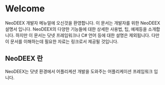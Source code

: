 # Welcome

NeoDEEX 개발자 메뉴얼에 오신것을 환영합니다. 이 문서는 개발자를 위한 NeoDEEX 설명서 입니다. NeoDEEX의 다양한 기능들에 대한 상세한 사용법, 팁, 예제등을 소개합니다. 하지만 이 문서는 닷넷 프레임워크나 C# 언어 등에 대한 설명은 제외됩니다. 다만 이 문서를 이해하는데 필요한 자료는 링크로서 제공될 것입니다.

## NeoDEEX 란

NeoDEEX는 닷넷 환경에서 어플리케션 개발을 도와주는 어플리케이션 프레임워크 입니다.
